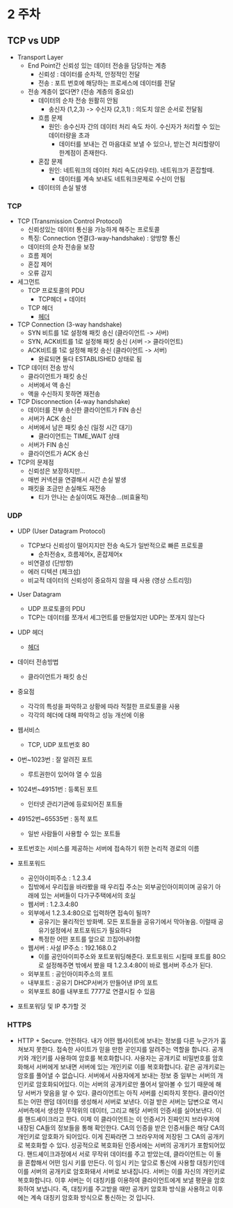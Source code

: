 # 2 주차

## TCP vs UDP

- Transport Layer
    - End Point간 신뢰성 있는 데이터 전송을 담당하는 계층
        - 신뢰성 : 데이터를 순차적, 안정적인 전달
        - 전송 : 포트 번호에 해당하는 프로세스에 데이터를 전달
    - 전송 계층이 없다면? (전송 계층의 중요성)
        - 데이터의 순차 전송 원활히 안됨
            - 송신자 (1,2,3) -> 수신자 (2,3,1) : 의도치 않은 순서로 전달됨
        - 흐름 문제
            - 원인: 송수신자 간의 데이터 처리 속도 차이. 수신자가 처리할 수 있는 데이터량을 초과
                - 데이터를 보내는 건 마음대로 보낼 수 있으나, 받는건 처리할량이 한계점이 존재한다.
        - 혼잡 문제
            - 원인: 네트워크의 데이터 처리 속도(라우터). 네트워크가 혼잡할때.
                - 데이터를 계속 보내도 네트워크문제로 수신이 안됨
        - 데이터의 손실 발생
### TCP
- TCP (Transmission Control Protocol)
    - 신뢰성있는 데이터 통신을 가능하게 해주는 프로토콜
    - 특징: Connection 연결(3-way-handshake) : 양방향 통신
    - 데이터의 순차 전송을 보장
    - 흐름 제어
    - 혼잡 제어
    - 오류 감지
- 세그먼트
    - TCP 프로토콜의 PDU
        - TCP헤더 + 데이터
    - TCP 헤더
        - [헤더](https://www.google.com/search?q=tcp+%ED%97%A4%EB%8D%94&rlz=1C5CHFA_enKR943KR944&sxsrf=ALeKk001bFuUiodlRC28E5WGR9umpmf9tg:1616345411927&source=lnms&tbm=isch&sa=X&ved=2ahUKEwjJwPLw68HvAhWWHHAKHbB0CLkQ_AUoAXoECAEQAw&biw=1440&bih=789#imgrc=l5krlQEyPRCBLM)
- TCP Connection (3-way handshake)
    - SYN 비트를 1로 설정해 패킷 송신 (클라이언트 -> 서버)
    - SYN, ACK비트를 1로 설정해 패킷 송신 (서버 -> 클라이언트)
    - ACK비트를 1로 설정해 패킷 송신 (클라이언트 -> 서버)
        - 완료되면 둘다 ESTABLISHED 상태로 됨
- TCP 데이터 전송 방식
    - 클라이언트가 패킷 송신
    - 서버에서 액 송신
    - 액을 수신하지 못하면 재전송
- TCP Disconnection (4-way handshake)
    - 데이터를 전부 송신한 클라이언트가 FIN 송신
    - 서버가 ACK 송신
    - 서버에서 남은 패킷 송신 (일정 시간 대기)
        - 클라이언트는 TIME_WAIT 상태
    - 서버가 FIN 송신
    - 클라이언트가 ACK 송신
- TCP의 문제점
    - 신뢰성은 보장하지만...
    - 매번 커넥션을 연결해서 시간 손실 발생
    - 패킷을 조금만 손실해도 재전송
        - 티가 안나는 손실이여도 재전송...(비효율적)
### UDP
- UDP (User Datagram Protocol)
    - TCP보다 신뢰성이 떨어지지만 전송 속도가 일반적으로 빠른 프로토콜
        - 순차전송x, 흐름제어x, 혼잡제어x
    - 비연결성 (단방향) 
    - 에러 디텍션 (체크섬)
    - 비교적 데이터의 신뢰성이 중요하지 않을 때 사용 (영상 스트리밍)
- User Datagram
    - UDP 프로토콜의 PDU
    - TCP는 데이터를 쪼개서 세그먼트를 만들었지만 UDP는 쪼개지 않는다
- UDP 헤더
    - [헤더](https://www.google.com/search?q=udp+%ED%97%A4%EB%8D%94&tbm=isch&ved=2ahUKEwjsyunx68HvAhUBNaYKHTPQAz0Q2-cCegQIABAA&oq=udp+%ED%97%A4%EB%8D%94&gs_lcp=CgNpbWcQAzICCAAyBAgAEBgyBAgAEBg6CAgAEAcQBRAeUIqHAljLoAJgoaICaARwAHgAgAHRAYgBsAqSAQUwLjkuMZgBAKABAaoBC2d3cy13aXotaW1nwAEB&sclient=img&ei=RXlXYKyUNYHqmAWzoI_oAw&bih=789&biw=1440&rlz=1C5CHFA_enKR943KR944#imgrc=4uDzXVSY-Zu9vM)
- 데이터 전송방법
    - 클라이언트가 패킷 송신
- 중요점
    - 각각의 특성을 파악하고 상황에 따라 적절한 프로토콜을 사용
    - 각각의 헤더에 대해 파악하고 성능 개선에 이용
- 웹서비스
    - TCP, UDP 포트번호 80
- 0번~1023번 : 잘 알려진 포트
    - 루트권한이 있어야 열 수 있음
- 1024번~49151번 : 등록된 포트
    - 인터넷 관리기관에 등로되어진 포트들
- 49152번~65535번 : 동적 포트
    - 일반 사람들이 사용할 수 있는 포트들
- 포트번호는 서비스를 제공하는 서버에 접속하기 위한 논리적 경로의 이름
- 포트포워드
    - 공인아이피주소 : 1.2.3.4
    - 집밖에서 우리집을 바라봤을 때 우리집 주소는 외부공인아이피이며 공유기 아래에 있는 서버들이 다가구주택에서의 호실
    - 웹서버 : 1.2.3.4:80
    - 외부에서 1.2.3.4:80으로 입력하면 접속이 될까?
        - 공유기는 물리적인 방화벽. 모든 포트들을 공유기에서 막아놓음. 이럴때 공유기설정에서 포트포워드가 필요하다
        - 특정한 어떤 포트를 앞으로 끄집어내야함
    - 웹서버 : 사설 IP주소 : 192.168.0.2
        - 이를 공인아이피주소와 포트포워딩해준다. 포트포워드 시킬때 포트를 80으로 설정해주면 밖에서 봤을 때 1.2.3.4:80이 바로 웹서버 주소가 된다.
    - 외부포트 : 공인아이피주소의 포트
    - 내부포트 : 공유기 DHCP서버가 만들어낸 IP의 포트
    - 외부포트 80를 내부포트 7777로 연결시킬 수 있음

- 포트포워딩 및 IP 추가할 것

### HTTPS
- HTTP + Secure. 안전하다. 내가 어떤 웹사이트에 보내는 정보를 다른 누군가가 훔쳐보지 못한다. 접속한 사이트가 믿을 만한 곳인지를 알려주는 역할을 합니다. 공개키와 개인키를 사용하여 암호를 복호화합니다. 사용자는 공개키로 비밀번호를 암호화해서 서버에게 보내면 서버에 있는 개인키로 이를 복호화합니다. 같은 공개키로는 암호를 풀어낼 수 없습니다. 서버에서 사용자에게 보내는 정보 중 일부는 서버의 개인키로 암호화되어있다. 이는 서버의 공개키로만 풀어서 알아볼 수 있기 때문에 해당 서버가 맞음을 알 수 있다. 클라이언트는 아직 서버를 신뢰하지 못한다. 클라이언트는 어떤 랜덤 데이터를 생성해서 서버로 보낸다. 이걸 받은 서버는 답변으로 역시 서버측에서 생성한 무작위의 데이터, 그리고 해당 서버의 인증서를 실어보낸다. 이를 핸드셰이크라고 한다. 이제 이 클라이언트는 이 인증서가 진짜인지 브라우저에 내장된 CA들의 정보들을 통해 확인한다. CA의 인증을 받은 인증서들은 해당 CA의 개인키로 암호화가 되어있다. 이게 진짜라면 그 브라우저에 저장된 그 CA의 공개키로 복호화할 수 있다. 성공적으로 복호화된 인증서에는 서버의 공개키가 포함되어있다. 핸드셰이크과정에서 서로 무작위 데이터를 주고 받았는데, 클라이언트는 이 둘을 혼합해서 어떤 임시 키를 만든다. 이 임시 키는 앞으로 통신에 사용할 대칭키인데 이를 서버의 공개키로 암호화돼서 서버로 보내집니다. 서버는 이를 자신의 개인키로 복호화합니다. 이후 서버는 이 대칭키를 이용하여 클라이언트에게 보낼 평문을 암호화하여 보냅니다. 즉, 대칭키를 주고받을 때만 공개키 암호화 방식을 사용하고 이후에는 계속 대칭키 암호화 방식으로 통신하는 것 입니다.


